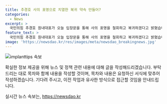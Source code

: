 ```yaml
---
title: 추경호 사의 표명으로 치열한 복귀 약속 만들어?
categories:
  - News
excerpt: >
  국민의힘 추경호 원내대표가 오늘 입장문을 통해 사의 표명을 철회하고 복귀하겠다고 밝혔습니다. 민생안정과 민주당의 의회독재 타도를 위해 결연히 임할 것을 다짐하며, 국회를 국민의 것으로 돌려놓겠다고 강조했습니다. 더불어 국민의힘 의원은 앞으로 24시간 불이 꺼지지 않는 자세로 진심으로 일하겠다고 밝혔습니다.
feature_text: >
  국민의힘 추경호 원내대표가 오늘 입장문을 통해 사의 표명을 철회하고 복귀하겠다고 밝혔습니다. 민생안정과 민주당의 의회독재 타도를 위해 결연히 임할 것을 다짐하며, 국회를 국민의 것으로 돌려놓겠다고 강조했습니다. 더불어 국민의힘 의원은 앞으로 24시간 불이 꺼지지 않는 자세로 진심으로 일하겠다고 밝혔습니다.
image: 'https://newsdao.kr/res/images/meta/newsdao_breakingnews.jpg'
---
```


<p><img src="https://newsdao.kr/res/images/meta/newsdao_breakingnews.jpg" alt="implanttips 속보" /></p>

<p>확실한 정보 제공을 위해 뉴스 및 정책 관련 내용에 대해 글을 작성해드리겠습니다. 부탁드리는 대로 목차와 함께 내용을 작성할 것이며, 목차와 내용은 요청하신 서식에 맞추어 작성하겠습니다. 기다려 주시고, 이전 작업과 유사한 방식으로 접근할 것임을 안내드립니다.</p>
실시간 뉴스 속보는, <a href="https://newsdao.kr" rel="dofollow">https://newsdao.kr</a>


